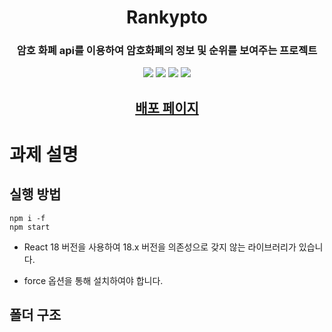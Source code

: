 <h1 align="center"> Rankypto </h1>
<h3 align="center"> 암호 화폐 api를 이용하여 암호화폐의 정보 및 순위를 보여주는 프로젝트 </h3>
<p align="center">
  <img src="https://img.shields.io/badge/-Typescript-3178C6?style=flat-square&logo=TypeScript&logoColor=white"> <img src="https://img.shields.io/badge/-React-61DAFB?style=flat-square&logo=React&logoColor=white"> <img src="https://img.shields.io/badge/-Sass-CC6699?style=flat-square&logo=Sass&logoColor=white"> <img src="https://img.shields.io/badge/-React%20Query-FF4154?style=flat-square&logo=React%20Query&logoColor=white">
</p>

<h2 align="center"><a href="https://coin-j8avemvwi-hyeongseoku.vercel.app/">배포 페이지</a></h2>

# 과제 설명

## 실행 방법

```
npm i -f
npm start
```

- React 18 버전을 사용하여 18.x 버전을 의존성으로 갖지 않는 라이브러리가 있습니다.

- force 옵션을 통해 설치하여야 합니다.

## 폴더 구조

```

```


